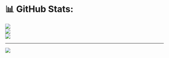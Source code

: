 # 📊 GitHub Stats:
![](https://github-readme-stats.vercel.app/api?username=Tilo-K&theme=radical&hide_border=false&include_all_commits=true&count_private=true)<br/>
![](https://github-readme-streak-stats.herokuapp.com/?user=Tilo-K&theme=radical&hide_border=false)<br/>
![](https://github-readme-stats.vercel.app/api/top-langs/?username=Tilo-K&theme=radical&hide_border=false&include_all_commits=true&count_private=true&layout=compact)

---
[![](https://visitcount.itsvg.in/api?id=Tilo-K&icon=1&color=10)](https://visitcount.itsvg.in)

<!-- Proudly created with GPRM ( https://gprm.itsvg.in ) -->
